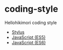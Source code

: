 # coding-style
Hellohikimori coding style

* [Stylus](stylus.md)
* [JavaScript (ES5)](javascript-es5.md)
* [JavaScript (ES6)](javascript-es6.md)
